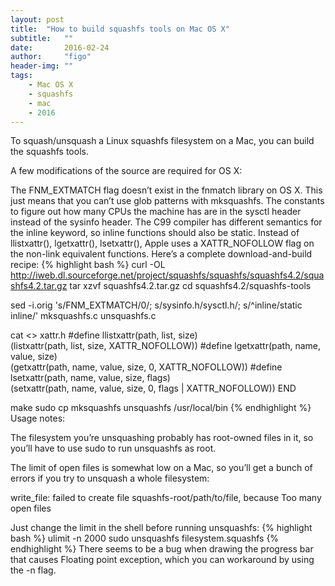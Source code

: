 ```yaml
---
layout: post
title:  "How to build squashfs tools on Mac OS X"
subtitle:   ""  
date:       2016-02-24
author:     "figo"
header-img: ""
tags:
    - Mac OS X
    - squashfs
    - mac
    - 2016
---
```

To squash/unsquash a Linux squashfs filesystem on a Mac, you can build the squashfs tools.

A few modifications of the source are required for OS X:

The FNM_EXTMATCH flag doesn’t exist in the fnmatch library on OS X. This just means that you can’t use glob patterns with mksquashfs.
The constants to figure out how many CPUs the machine has are in the sysctl header instead of the sysinfo header.
The C99 compiler has different semantics for the inline keyword, so inline functions should also be static.
Instead of llistxattr(), lgetxattr(), lsetxattr(), Apple uses a XATTR_NOFOLLOW flag on the non-link equivalent functions.
Here’s a complete download-and-build recipe:
{% highlight bash %}
curl -OL http://iweb.dl.sourceforge.net/project/squashfs/squashfs/squashfs4.2/squashfs4.2.tar.gz
tar xzvf squashfs4.2.tar.gz
cd squashfs4.2/squashfs-tools

sed -i.orig 's/FNM_EXTMATCH/0/; s/sysinfo.h/sysctl.h/; s/^inline/static inline/' mksquashfs.c unsquashfs.c

cat <<END >> xattr.h
#define llistxattr(path, list, size) \
  (listxattr(path, list, size, XATTR_NOFOLLOW))
#define lgetxattr(path, name, value, size) \
  (getxattr(path, name, value, size, 0, XATTR_NOFOLLOW))
#define lsetxattr(path, name, value, size, flags) \
  (setxattr(path, name, value, size, 0, flags | XATTR_NOFOLLOW))
END

make
sudo cp mksquashfs unsquashfs /usr/local/bin
{% endhighlight %}
Usage notes:

The filesystem you’re unsquashing probably has root-owned files in it, so you’ll have to use sudo to run unsquashfs as root.

The limit of open files is somewhat low on a Mac, so you’ll get a bunch of errors if you try to unsquash a whole filesystem:

write_file: failed to create file squashfs-root/path/to/file, because Too many open files

Just change the limit in the shell before running unsquashfs:
{% highlight bash %}
ulimit -n 2000
sudo unsquashfs filesystem.squashfs
{% endhighlight %}
There seems to be a bug when drawing the progress bar that causes Floating point exception, which you can workaround by using the -n flag.
